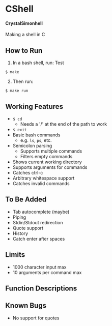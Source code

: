 # CShell
#### CrystalSimonhell
Making a shell in C

## How to Run
1. In a bash shell, run:
Test
~~~
$ make
~~~
2. Then run:
~~~
$ make run
~~~


## Working Features
* `$ cd`
  * Needs a '/' at the end of the path to work
* `$ exit`
* Basic bash commands
  * e.g. `ls`, `ps`, etc.
* Semicolon parsing
  * Supports multiple commands
  * Filters empty commands
* Shows current working directory
* Supports arguments for commands
* Catches ctrl-c
* Arbitrary whitespace support
* Catches invalid commands

## To Be Added
* Tab autocomplete (maybe)
* Piping
* Stdin/Stdout redirection
* Quote support
* History
* Catch enter after spaces

## Limits
* 1000 character input max
* 10 arguments per command max

## Function Descriptions


## Known Bugs
* No support for quotes
